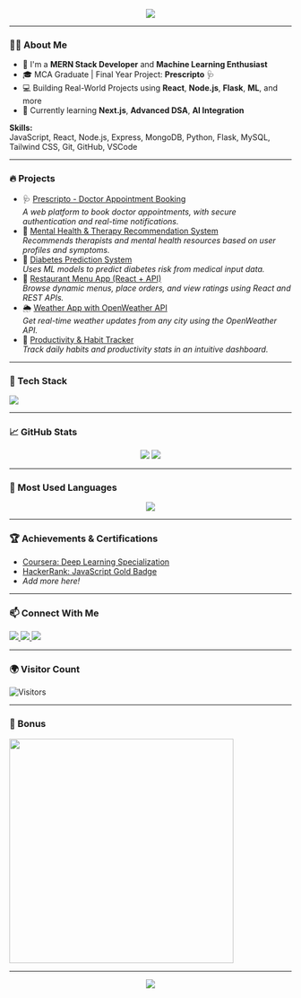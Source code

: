 <p align="center">
  <img src="https://capsule-render.vercel.app/api?type=waving&height=200&text=Hi%20👋%20I'm%20Binayak%20Sethy&fontAlign=50&fontColor=ffffff&fontSize=30&textBg=true&animation=fadeIn&color=0:3E54AC,10:5C81F7" />
</p>

---

### 👨‍💻 About Me

- 🧠 I'm a **MERN Stack Developer** and **Machine Learning Enthusiast**
- 🎓 MCA Graduate | Final Year Project: **Prescripto** 🩺
- 💻 Building Real-World Projects using **React**, **Node.js**, **Flask**, **ML**, and more
- 🌱 Currently learning **Next.js**, **Advanced DSA**, **AI Integration**

**Skills:**  
JavaScript, React, Node.js, Express, MongoDB, Python, Flask, MySQL, Tailwind CSS, Git, GitHub, VSCode

---

### 🔥 Projects

- 🩺 [Prescripto - Doctor Appointment Booking](https://your-live-link.com)  
  _A web platform to book doctor appointments, with secure authentication and real-time notifications._
- 🧠 [Mental Health & Therapy Recommendation System](https://github.com/binayak15/mental-health-therapist)  
  _Recommends therapists and mental health resources based on user profiles and symptoms._
- 💉 [Diabetes Prediction System](https://github.com/binayak15/diabetes-prediction)  
  _Uses ML models to predict diabetes risk from medical input data._
- 🍔 [Restaurant Menu App (React + API)](https://github.com/binayak15/restaurant-menu-app)  
  _Browse dynamic menus, place orders, and view ratings using React and REST APIs._
- 🌦️ [Weather App with OpenWeather API](https://github.com/binayak15/weather-app)  
  _Get real-time weather updates from any city using the OpenWeather API._
- 🎯 [Productivity & Habit Tracker](https://github.com/binayak15/habit-tracker)  
  _Track daily habits and productivity stats in an intuitive dashboard._

---

### 🚀 Tech Stack
<p align="left">
  <img src="https://skillicons.dev/icons?i=html,css,javascript,react,nodejs,express,mongodb,tailwind,python,flask,mysql,git,github,vscode&theme=dark" />
</p>

---

### 📈 GitHub Stats
<p align="center">
  <img src="https://github-readme-stats.vercel.app/api?username=binayak15&show_icons=true&theme=tokyonight" />
  <img src="https://github-readme-streak-stats.herokuapp.com/?user=binayak15&theme=tokyonight" />
</p>

---

### 📌 Most Used Languages
<p align="center">
  <img src="https://github-readme-stats.vercel.app/api/top-langs/?username=binayak15&layout=compact&theme=tokyonight" />
</p>

---

### 🏆 Achievements & Certifications
- [Coursera: Deep Learning Specialization](https://www.coursera.org/account/accomplishments/specialization/DEMO-LINK)
- [HackerRank: JavaScript Gold Badge](https://www.hackerrank.com/binayak15)
- *Add more here!*

---

### 📫 Connect With Me
<p align="left">
  <a href="https://linkedin.com/in/binayak15" target="_blank">
    <img src="https://img.shields.io/badge/LinkedIn-blue?style=for-the-badge&logo=linkedin" />
  </a>
  <a href="mailto:binayaksethy@example.com">
    <img src="https://img.shields.io/badge/Gmail-red?style=for-the-badge&logo=gmail&logoColor=white" />
  </a>
  <a href="https://twitter.com/binayak15" target="_blank">
    <img src="https://img.shields.io/badge/Twitter-black?style=for-the-badge&logo=twitter" />
  </a>
  <!-- Add your portfolio link if you have one -->
</p>

---

### 🌍 Visitor Count
![Visitors](https://shields.io/badge/dynamic/json?color=blue&label=Profile%20Views&query=value&url=https://api.countapi.xyz/hit/binayak15.github.io/visits)

---

### 🧠 Bonus
<img src="https://media.giphy.com/media/qgQUggAC3Pfv687qPC/giphy.gif" width="400"/>

---


<p align="center">
  <img src="https://github-contribution-graph.vercel.app/api?username=binayak15" />
</p>



